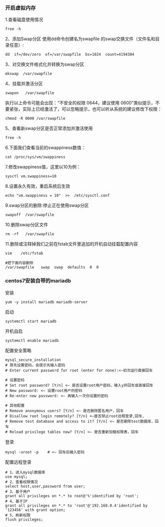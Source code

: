 ### 开启虚拟内存
1.查看磁盘使用情况
```shell
free -h 
```

2、添加Swap分区
使用dd命令创建名为swapfile 的swap交换文件（文件名和目录任意）:
```shell
dd  if=/dev/zero  of=/var/swapfile  bs=1024  count=4194304 
```

3、对交换文件格式化并转换为swap分区
```shell
mkswap  /var/swapfile
```

4、挂载并激活分区
```shell
swapon   /var/swapfile
```
执行以上命令可能会出现：“不安全的权限 0644，建议使用 0600”类似提示，不要紧张，实际上已经激活了，可以忽略提示，也可以听从系统的建议修改下权限：
```shell
chmod -R 0600 /var/swapfile
```

5、查看新swap分区是否正常添加并激活使用
```shell
free -h 
```

6.下面我们查看当前的swappiness数值：
```shell
cat /proc/sys/vm/swappiness
```

7.修改swappiness值，这里以10为例：
```shell
sysctl vm.swappiness=10
```

8.设置永久有效，重启系统后生效
```shell
echo "vm.swappiness = 10"  >>  /etc/sysctl.conf
```

9.swap分区的删除:停止正在使用swap分区
```shell
swapoff  /var/swapfile
```


10.删除swap分区文件
```shell
rm -rf   /var/swapfile
```

11.删除或注释掉我们之前在fstab文件里追加的开机自动挂载配置内容
```shell
vim    /etc/fstab

#把下面内容删除
/var/swapfile   swap  swap  defaults  0  0
```

### centos7安装自带的mariadb

安装
```shell
yum -y install mariadb mariadb-server
```

启动
```shell
systemctl start mariadb
```

开机自启
```shell
systemctl enable mariadb
```

配置安全策略
```shell
mysql_secure_installation
# 首先设置密码，会提示先输入密码
# Enter current password for root (enter for none):<–初次运行直接回车

# 设置密码
# Set root password? [Y/n] <– 是否设置root用户密码，输入y并回车或直接回车
# New password: <– 设置root用户的密码
# Re-enter new password: <– 再输入一次你设置的密码

# 其他配置
# Remove anonymous users? [Y/n] <– 是否删除匿名用户，回车
# Disallow root login remotely? [Y/n] <–是否禁止root远程登录,回车,
# Remove test database and access to it? [Y/n] <– 是否删除test数据库，回车
# Reload privilege tables now? [Y/n] <– 是否重新加载权限表，回车
```

登录
```shell
mysql -uroot -p    # <– 回车后输入密码
```

配置远程登录
```shell
# 1、进入mysql数据库
use mysql;
# 2、查看权限情况
select host,user,password from user;
# 3、基于用户
grant all privileges on *.* to root@'%'identified by 'root';
# 4、基于IP
grant all privileges on *.* to 'root'@'192.168.0.4'identified by '123456' with grant option;
# 5、刷新权限
flush privileges;
```
